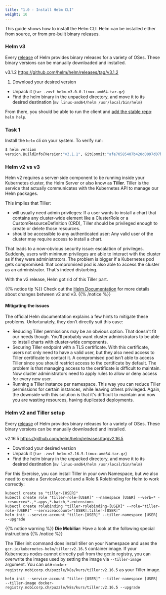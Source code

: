 ```yaml
---
title: "1.0 - Install Helm CLI"
weight: 10
---
```


This guide shows how to install the Helm CLI. Helm can be installed either from source, or from pre-built binary releases.

### Helm v3

Every [release](https://github.com/helm/helm/releases) of Helm provides binary releases for a variety of OSes. These binary versions can be manually downloaded and installed.

v3.1.2 https://github.com/helm/helm/releases/tag/v3.1.2

1. Download your desired version
* Unpack it (`tar -zxvf helm-v3.0.0-linux-amd64.tar.gz`)
* Find the helm binary in the unpacked directory, and move it to its desired destination (`mv linux-amd64/helm /usr/local/bin/helm`)

From there, you should be able to run the client and [add the stable repo](https://helm.sh/docs/intro/quickstart/#initialize-a-helm-chart-repository): `helm help`.

### Task 1

Install the `helm` cli on your system. To verify run:

```bash
$ helm version            
version.BuildInfo{Version:"v3.1.1", GitCommit:"afe70585407b420d0097d07b21c47dc511525ac8", GitTreeState:"clean", GoVersion:"go1.13.8"}
```


### Helm v2 vs v3

Helm v2 requires a server-side component to be running inside your Kubernetes cluster, the Helm Server or also know as **Tiller**. Tiller is the service that actually communicates with the Kubernetes API to manage our Helm packages.

This implies that Tiller:

* will usually need admin privileges: If a user wants to install a chart that contains any cluster-wide element like a ClusterRole or a CustomResourceDefinition (CRD), Tiller should be privileged enough to create or delete those resources.
* should be accessible to any authenticated user: Any valid user of the cluster may require access to install a chart.

That leads to a now-obvious security issue: escalation of privileges. Suddenly, users with minimum privileges are able to interact with the cluster as if they were administrators. The problem is bigger if a Kubernetes pod gets compromised: that compromised pod is also able to access the cluster as an administrator. That's indeed disturbing.

With the v3 release, Helm got rid of this Tiller part.

{{% notice tip %}}
Check out the [Helm Documentation](https://helm.sh/docs/topics/v2_v3_migration/) for more details about changes between v2 and v3.
{{% /notice %}}



#### Mitigating the issues

The official Helm documentation explains a few hints to mitigate these problems. Unfortunately, they don't directly suit this case:

* Reducing Tiller permissions may be an obvious option. That doesn't fit our needs though. You’ll probably want cluster administrators to be able to install charts with cluster-wide components.
* Securing Tiller endpoint with a TLS certificate. With this certificate, users not only need to have a valid user, but they also need access to Tiller certificate to contact it. A compromised pod isn’t able to access Tiller since you should restrict access to the certificate by default. The problem is that managing access to the certificate is difficult to maintain. Now cluster administrators need to apply rules to allow or deny access for every new user.
* Running a Tiller instance per namespace. This way you can reduce Tiller permissions for certain instances, while leaving others privileged. Again, the downside with this solution is that it's difficult to maintain and now you are wasting resources, having duplicated deployments.

### Helm v2 and Tiller setup


Every [release](https://github.com/helm/helm/releases) of Helm provides binary releases for a variety of OSes. These binary versions can be manually downloaded and installed.

v2.16.5 https://github.com/helm/helm/releases/tag/v2.16.5

* Download your desired version
* Unpack it (`tar -zxvf helm-v2.16.5-linux-amd64.tar.gz`)
* Find the helm binary in the unpacked directory, and move it to its desired destination (`mv linux-amd64/helm /usr/local/bin/helm`)

For this Exercise, you can install Tiller in your own Namespace, but we also need to create a ServiceAccount and a Role & Rolebinding for Helm to work correctly:

```
kubectl create sa "tiller-[USER]"
kubectl create role "tiller-role-[USER]" --namespace [USER] --verb=* --resource=*.,*.apps,*.batch,*.extensions
kubectl create rolebinding "tiller-rolebinding-[USER]" --role="tiller-role-[USER]" --serviceaccount="[USER]:tiller-[USER]"
helm init --service-account "tiller-[USER]" --tiller-namespace [USER] --upgrade
```

{{% notice warning %}}
**Die Mobiliar**: Have a look at the following special instructions
{{% /notice %}}

The Tiller init command does install tiller on your Namespace and uses the `gcr.io/kubernetes-helm/tiller:v2.16.5` container image. If your Kubernetes nodes cannot dirrectly pull from the gcr.io registry, you can overwrite the images used by setting the image via `--tiller-image` argument. You can use `docker-registry.mobicorp.ch/puzzle/k8s/kurs/tiller:v2.16.5` as your Tiller image.

```
helm init --service-account "tiller-[USER]" --tiller-namespace [USER] --tiller-image docker-registry.mobicorp.ch/puzzle/k8s/kurs/tiller:v2.16.5 --upgrade
```
